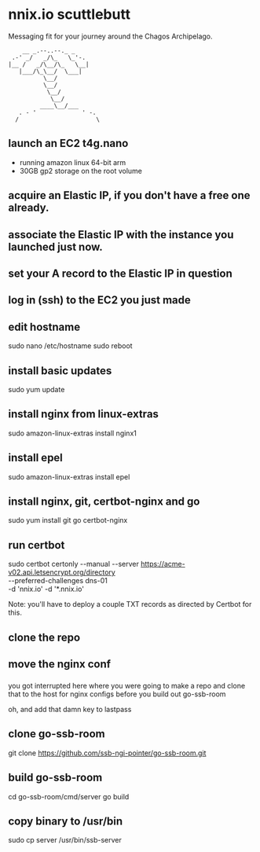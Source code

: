 # nnix.io scuttlebutt

Messaging fit for your journey around the Chagos Archipelago.

        __ _.--..--._ _
     .-' _/   _/\_   \_'-.
    |__ /   _/\__/\_   \__|
       |___/\_\__/  \___|
              \__/
              \__/
               \__/
                \__/
             ____\__/___
       . - '             ' -.
      /                      \

## launch an EC2 t4g.nano
- running amazon linux 64-bit arm
- 30GB gp2 storage on the root volume

## acquire an Elastic IP, if you don't have a free one already.

## associate the Elastic IP with the instance you launched just now.

## set your A record to the Elastic IP in question

## log in (ssh) to the EC2 you just made

## edit hostname
sudo nano /etc/hostname
sudo reboot

## install basic updates
sudo yum update

## install nginx from linux-extras
sudo amazon-linux-extras install nginx1

## install epel
sudo amazon-linux-extras install epel

## install nginx, git, certbot-nginx and go
sudo yum install git go certbot-nginx

## run certbot
sudo certbot certonly --manual --server https://acme-v02.api.letsencrypt.org/directory \
  --preferred-challenges dns-01 \
  -d 'nnix.io' -d '*.nnix.io'

Note: you'll have to deploy a couple TXT records as directed by Certbot for this.

## clone the repo

## move the nginx conf

###
you got interrupted here where you were going to make a repo and clone that to the host for nginx configs before you build out go-ssb-room

oh, and add that damn key to lastpass
###



## clone go-ssb-room
git clone https://github.com/ssb-ngi-pointer/go-ssb-room.git

## build go-ssb-room
cd go-ssb-room/cmd/server
go build

## copy binary to /usr/bin
sudo cp server /usr/bin/ssb-server
